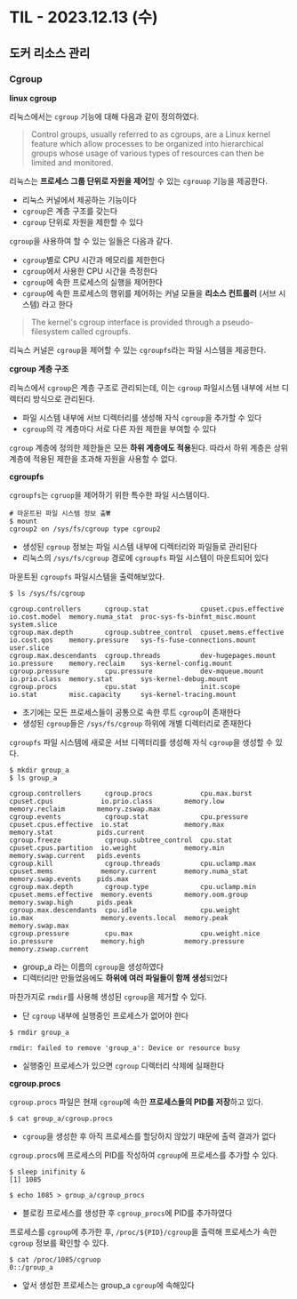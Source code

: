 # TIL - 2023.12.13 (수)
## 도커 리소스 관리

### Cgroup
**linux cgroup**

리눅스에서는 `cgroup` 기능에 대해 다음과 같이 정의하였다.

> Control groups, usually referred to as cgroups, are a Linux
kernel feature which allow processes to be organized into
hierarchical groups whose usage of various types of resources can
then be limited and monitored.

리눅스는 **프로세스 그룹 단위로 자원을 제어**할 수 있는 `cgrouop` 기능을 제공한다.
- 리눅스 커널에서 제공하는 기능이다
- `cgroup`은 계층 구조를 갖는다
- `cgroup` 단위로 자원을 제한할 수 있다

`cgroup`을 사용하여 할 수 있는 일들은 다음과 같다.
- `cgroup`별로 CPU 시간과 메모리를 제한한다
- `cgroup`에서 사용한 CPU 시간을 측정한다
- `cgroup`에 속한 프로세스의 실행을 제어한다
- `cgroup`에 속한 프로세스의 행위를 제어하는 커널 모듈을 **리소스 컨트롤러** (서브 시스템) 라고 한다

> The kernel's cgroup interface is
provided through a pseudo-filesystem called cgroupfs.

리눅스 커널은 `cgroup`을 제어할 수 있는 `cgroupfs`라는 파일 시스템을 제공한다.

**cgroup 계층 구조**

리눅스에서 `cgroup`은 계층 구조로 관리되는데, 이는 `cgroup` 파일시스템 내부에 서브 디렉터리 방식으로 관리된다.
-  파일 시스템 내부에 서브 디렉터리를 생성해 자식 `cgroup`을 추가할 수 있다
- `cgroup`의 각 계층마다 서로 다른 자원 제한을 부여할 수 있다

`cgroup` 계층에 정의한 제한들은 모든 **하위 계층에도 적용**된다. 
따라서 하위 계층은 상위 계층에 적용된 제한을 초과해 자원을 사용할 수 없다.

**cgroupfs**

`cgroupfs`는 `cgruop`을 제어하기 위한 특수한 파일 시스템이다.

```shell
# 마운트된 파일 시스템 정보 출₩
$ mount
cgroup2 on /sys/fs/cgroup type cgroup2
```
- 생성된 `cgroup` 정보는 파일 시스템 내부에 디렉터리와 파일들로 관리된다
- 리눅스의 `/sys/fs/cgroup` 경로에 `cgroupfs` 파일 시스템이 마운트되어 있다

마운트된 `cgroupfs` 파일시스템을 출력해보았다.

```shell
$ ls /sys/fs/cgroup

cgroup.controllers      cgroup.stat             cpuset.cpus.effective  io.cost.model  memory.numa_stat  proc-sys-fs-binfmt_misc.mount  system.slice
cgroup.max.depth        cgroup.subtree_control  cpuset.mems.effective  io.cost.qos    memory.pressure   sys-fs-fuse-connections.mount  user.slice
cgroup.max.descendants  cgroup.threads          dev-hugepages.mount    io.pressure    memory.reclaim    sys-kernel-config.mount
cgroup.pressure         cpu.pressure            dev-mqueue.mount       io.prio.class  memory.stat       sys-kernel-debug.mount
cgroup.procs            cpu.stat                init.scope             io.stat        misc.capacity     sys-kernel-tracing.mount
```
- 초기에는 모든 프로세스들이 공통으로 속한 루트 `cgroup`이 존재한다
- 생성된 `cgroup`들은 `/sys/fs/cgroup` 하위에 개별 디렉터리로 존재한다

`cgroupfs` 파일 시스템에 새로운 서브 디렉터리를 생성해 자식 `cgroup`을 생성할 수 있다.
```shell
$ mkdir group_a
$ ls group_a

cgroup.controllers      cgroup.procs            cpu.max.burst    cpuset.cpus            io.prio.class        memory.low        memory.reclaim        memory.zswap.max
cgroup.events           cgroup.stat             cpu.pressure     cpuset.cpus.effective  io.stat              memory.max        memory.stat           pids.current
cgroup.freeze           cgroup.subtree_control  cpu.stat         cpuset.cpus.partition  io.weight            memory.min        memory.swap.current   pids.events
cgroup.kill             cgroup.threads          cpu.uclamp.max   cpuset.mems            memory.current       memory.numa_stat  memory.swap.events    pids.max
cgroup.max.depth        cgroup.type             cpu.uclamp.min   cpuset.mems.effective  memory.events        memory.oom.group  memory.swap.high      pids.peak
cgroup.max.descendants  cpu.idle                cpu.weight       io.max                 memory.events.local  memory.peak       memory.swap.max
cgroup.pressure         cpu.max                 cpu.weight.nice  io.pressure            memory.high          memory.pressure   memory.zswap.current
```
- group_a 라는 이름의 `cgroup`을 생성하였다
- 디렉터리만 만들었음에도 **하위에 여러 파일들이 함께 생성**되었다

마찬가지로 `rmdir`를 사용해 생성된 `cgroup`을 제거할 수 있다.
- 단 `cgroup` 내부에 실행중인 프로세스가 없어야 한다

```shell
$ rmdir group_a

rmdir: failed to remove 'group_a': Device or resource busy
```
- 실행중인 프로세스가 있으면 `cgroup` 디렉터리 삭제에 실패한다

**cgroup.procs**

`cgroup.procs` 파일은 현재 `cgroup`에 속한 **프로세스들의 PID를 저장**하고 있다.
```shell
$ cat group_a/cgroup.procs
```
- `cgroup`을 생성한 후 아직 프로세스를 할당하지 않았기 때문에 출력 결과가 없다

`cgroup.procs`에 프로세스의 PID를 작성하여 `cgroup`에 프로세스를 추가할 수 있다.
```shell
$ sleep inifinity &
[1] 1085

$ echo 1085 > group_a/cgroup_procs
```
- 블로킹 프로세스를 생성한 후 `cgroup_procs`에 PID를 추가하였다

프로세스를 `cgroup`에 추가한 후, `/proc/${PID}/cgroup`을 출력해 프로세스가 속한 `cgroup` 정보를 확인할 수 있다.
```shell
$ cat /proc/1085/cgruop
0::/group_a
```
- 앞서 생성한 프로세스는 group_a `cgroup`에 속해있다


